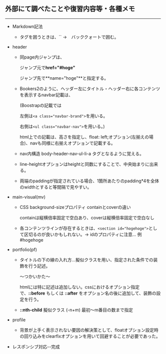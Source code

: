 ## 外部にて調べたことや復習内容等・各種メモ

---

- Markdown記法

  - タグを囲うときは、`` ->　バッククォートで囲む。

  

- header

  - 同page内ジャンプは、

    ジャンプ元で**href="#hoge"**

    ジャンプ先で**name="hoge"**と指定する。

  - Bookers2のように、ヘッダー左にタイトル・ヘッダー右に各コンテンツを表示するnavbar記載は、

    (Boostrapの記載では

    左側は`<a class="navbar-brand">`を用いる。

    右側は`<ul class="navbar-nav">`を用いる。)

    html上での記載は、高さを指定し、float: left;オプション(左揃えの場合)、navも同様に右揃えオプションで記載する。

  - nav内構造 body-header-nav-ul-li-a タグとなるように覚える。

  - line-heightオプションはheightと同数にすることで、中央始まりに出来る。

  - 両端のpaddingが指定されている場合、1箇所あたりのpadding*4を全体のwidthとすると等間隔で見やすい。

- main-visual(mv)

  - CSS background-sizeプロパティ containとcoverの違い

    containは縦横倍率固定で空白あり、coverは縦横倍率固定で空白なし

  - 各コンテンツラインが存在するときは、`<section id="hogehoge">`として区切るのが良いかもしれない。→ idのプロパティに注意… 例　#hogehoge

- portfolio(pf)

  - タイトルの下の線の入れ方…擬似クラスを用い、指定された条件での装飾を行う記述。

    〜つかいかた〜

    htmlには特に記述は追加しない。cssにおけるオプション指定で、**::before** もしくは **::after** をオプション名の後に追加して、装飾の設定を行う。

  - **::nth-child** 擬似クラス (-n+m) 最初〜m番目の数まで指定

- profile

  - 背景が上手く表示されない要因の解決策として、floatオプション設定時の回り込みをclearfixオプションを用いて回避することが必要であった。

- レスポンシブ対応--完成
